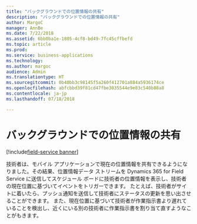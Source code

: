 ```yaml
---
title: "バックグラウンドでの位置情報の共有"
description: "バックグラウンドでの位置情報の共有"
author: MargoC
manager: AnnBe
ms.date: 7/22/2018
ms.assetid: 6bb0ba1e-1805-4cf8-bd49-7fc45cffbefd
ms.topic: article
ms.prod: 
ms.service: business-applications
ms.technology: 
ms.author: margoc
audience: Admin
ms.translationtype: HT
ms.sourcegitcommit: 0b40bb3c98145f5a260f412701a884a5936174ce
ms.openlocfilehash: abfcbbd39f81cd47fbe3035544e9e83c540b88a8
ms.contentlocale: ja-jp
ms.lasthandoff: 07/18/2018

---
```


#  <a name="background-location-sharing"></a>バックグラウンドでの位置情報の共有

[!include[field-service banner](../../../includes/field-service.md)]



技術者は、モバイル アプリケーションで現在の位置情報を共有できるようになりました。その結果、位置情報データ ストリームを Dynamics 365 for Field Service に送信してスケジュール ボードに技術者の位置情報を表示し、技術者の現在位置に基づいてイベントをトリガーできます。 たとえば、技術者がサイトに着いたら、プッシュ通知を送信して技術者にステータスの更新を思い出させることができます。 また、現在位置に基づいて技術者が作業指示書より遅れていることを検出し、近くにいる別の技術者に作業指示書を割り当て直すようなことがもきます。

